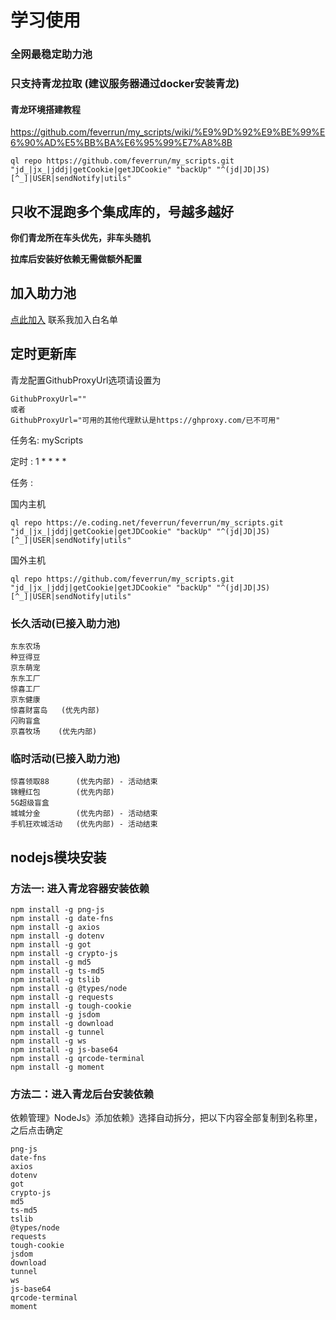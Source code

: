 # 学习使用
### 全网最稳定助力池
### 只支持青龙拉取  (建议服务器通过docker安装青龙)
#### 青龙环境搭建教程
https://github.com/feverrun/my_scripts/wiki/%E9%9D%92%E9%BE%99%E6%90%AD%E5%BB%BA%E6%95%99%E7%A8%8B
```
ql repo https://github.com/feverrun/my_scripts.git "jd_|jx_|jddj|getCookie|getJDCookie" "backUp" "^(jd|JD|JS)[^_]|USER|sendNotify|utils"
```
## 只收不混跑多个集成库的，号越多越好
**你们青龙所在车头优先，非车头随机**

**拉库后安装好依赖无需做额外配置**

## 加入助力池
[点此加入](https://t.me/proenv) 联系我加入白名单 

## 定时更新库
青龙配置GithubProxyUrl选项请设置为
```
GithubProxyUrl=""
或者
GithubProxyUrl="可用的其他代理默认是https://ghproxy.com/已不可用"
```

任务名:   myScripts

定时 :    1 * * * *

任务 :

国内主机
```
ql repo https://e.coding.net/feverrun/feverrun/my_scripts.git "jd_|jx_|jddj|getCookie|getJDCookie" "backUp" "^(jd|JD|JS)[^_]|USER|sendNotify|utils"
```

国外主机
```
ql repo https://github.com/feverrun/my_scripts.git "jd_|jx_|jddj|getCookie|getJDCookie" "backUp" "^(jd|JD|JS)[^_]|USER|sendNotify|utils"
```

### 长久活动(已接入助力池)
```
东东农场
种豆得豆
京东萌宠
东东工厂
惊喜工厂
京东健康
惊喜财富岛   (优先内部)
闪购盲盒
京喜牧场    (优先内部)
```

### 临时活动(已接入助力池)
```
惊喜领取88      (优先内部) - 活动结束
锦鲤红包        (优先内部)
5G超级盲盒      
城城分金        (优先内部) - 活动结束
手机狂欢城活动   (优先内部) - 活动结束     
```

## nodejs模块安装
### 方法一: 进入青龙容器安装依赖
```
npm install -g png-js
npm install -g date-fns
npm install -g axios
npm install -g dotenv
npm install -g got
npm install -g crypto-js
npm install -g md5
npm install -g ts-md5
npm install -g tslib
npm install -g @types/node
npm install -g requests
npm install -g tough-cookie
npm install -g jsdom
npm install -g download
npm install -g tunnel
npm install -g ws
npm install -g js-base64
npm install -g qrcode-terminal
npm install -g moment
```
### 方法二：进入青龙后台安装依赖
依赖管理》NodeJs》添加依赖》选择自动拆分，把以下内容全部复制到名称里，之后点击确定
```
png-js
date-fns
axios
dotenv
got
crypto-js
md5
ts-md5
tslib
@types/node
requests
tough-cookie
jsdom
download
tunnel
ws
js-base64
qrcode-terminal
moment
```